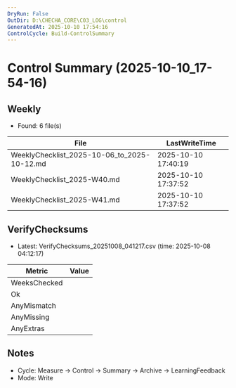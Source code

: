 ```yaml
---
DryRun: False
OutDir: D:\CHECHA_CORE\C03_LOG\control
GeneratedAt: 2025-10-10 17:54:16
ControlCycle: Build-ControlSummary
---
```

# Control Summary (2025-10-10_17-54-16)

## Weekly
- Found: 6 file(s)

| File | LastWriteTime |
|---|---|
| WeeklyChecklist_2025-10-06_to_2025-10-12.md | 2025-10-10 17:40:19 |
| WeeklyChecklist_2025-W40.md | 2025-10-10 17:37:52 |
| WeeklyChecklist_2025-W41.md | 2025-10-10 17:37:52 |

## VerifyChecksums
- Latest: VerifyChecksums_20251008_041217.csv (time: 2025-10-08 04:12:17)

| Metric | Value |
|---|---|
| WeeksChecked |  |
| Ok           |  |
| AnyMismatch  |  |
| AnyMissing   |  |
| AnyExtras    |  |

## Notes
- Cycle: Measure → Control → Summary → Archive → LearningFeedback
- Mode: Write
